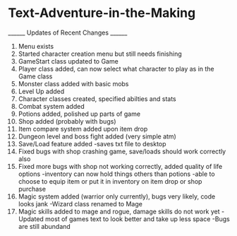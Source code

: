 # Text-Adventure-in-the-Making

______ Updates of Recent Changes ______
1) Menu exists
2) Started character creation menu but still needs finishing
3) GameStart class updated to Game
4) Player class added, can now select what character to play as in the Game class
5) Monster class added with basic mobs
6) Level Up added
7) Character classes created, specified abilties and stats
8) Combat system added
9) Potions added, polished up parts of game
10) Shop added (probably with bugs)
11) Item compare system added upon item drop
12) Dungeon level and boss fight added (very simple atm)
13) Save/Load feature added 
   -saves txt file to desktop
14) Fixed bugs with shop crashing game, save/loads should work correctly also
15) Fixed more bugs with shop not working correctly, added quality of life options
   -inventory can now hold things others than potions
   -able to choose to equip item or put it in inventory on item drop or shop purchase
16) Magic system added (warrior only currently), bugs very likely, code looks jank
   -Wizard class renamed to Mage
17) Magic skills added to mage and rogue, damage skills do not work yet 
   -Updated most of games text to look better and take up less space
   -Bugs are still abundand
